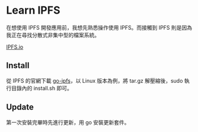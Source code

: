 # Learn IPFS

在想使用 IPFS 開發應用前，我想先熟悉操作使用 IPFS。而接觸到 IPFS 則是因為我正在尋找分散式非集中型的檔案系統。

[IPFS.io](https://ipfs.io/)

## Install

從 IPFS 的官網下載 [go-ipfs](https://dist.ipfs.io/#go-ipfs)，以 Linux 版本為例，將 tar.gz 解壓縮後，sudo 執行目錄內的 install.sh 即可。

## Update

第一次安裝完畢時先進行更新，用 go 安裝更新套件。